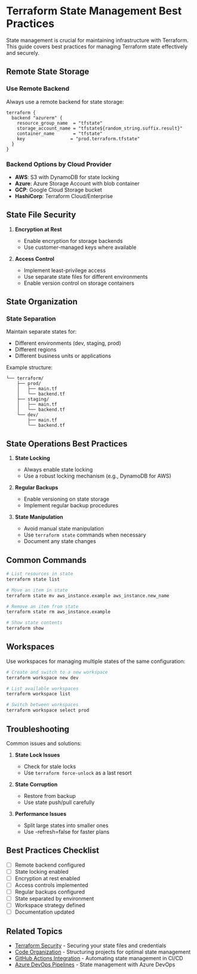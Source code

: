 # Terraform State Management Best Practices

State management is crucial for maintaining infrastructure with Terraform. This guide covers best practices for managing Terraform state effectively and securely.

## Remote State Storage

### Use Remote Backend

Always use a remote backend for state storage:

```hcl
terraform {
  backend "azurerm" {
    resource_group_name  = "tfstate"
    storage_account_name = "tfstate${random_string.suffix.result}"
    container_name       = "tfstate"
    key                 = "prod.terraform.tfstate"
  }
}
```

### Backend Options by Cloud Provider

- **AWS**: S3 with DynamoDB for state locking
- **Azure**: Azure Storage Account with blob container
- **GCP**: Google Cloud Storage bucket
- **HashiCorp**: Terraform Cloud/Enterprise

## State File Security

1. **Encryption at Rest**
   - Enable encryption for storage backends
   - Use customer-managed keys where available

2. **Access Control**
   - Implement least-privilege access
   - Use separate state files for different environments
   - Enable version control on storage containers

## State Organization

### State Separation

Maintain separate states for:

- Different environments (dev, staging, prod)
- Different regions
- Different business units or applications

Example structure:

```
└── terraform/
    ├── prod/
    │   ├── main.tf
    │   └── backend.tf
    ├── staging/
    │   ├── main.tf
    │   └── backend.tf
    └── dev/
        ├── main.tf
        └── backend.tf
```

## State Operations Best Practices

1. **State Locking**
   - Always enable state locking
   - Use a robust locking mechanism (e.g., DynamoDB for AWS)

2. **Regular Backups**
   - Enable versioning on state storage
   - Implement regular backup procedures

3. **State Manipulation**
   - Avoid manual state manipulation
   - Use `terraform state` commands when necessary
   - Document any state changes

## Common Commands

```bash
# List resources in state
terraform state list

# Move an item in state
terraform state mv aws_instance.example aws_instance.new_name

# Remove an item from state
terraform state rm aws_instance.example

# Show state contents
terraform show
```

## Workspaces

Use workspaces for managing multiple states of the same configuration:

```bash
# Create and switch to a new workspace
terraform workspace new dev

# List available workspaces
terraform workspace list

# Switch between workspaces
terraform workspace select prod
```

## Troubleshooting

Common issues and solutions:

1. **State Lock Issues**
   - Check for stale locks
   - Use `terraform force-unlock` as a last resort

2. **State Corruption**
   - Restore from backup
   - Use state push/pull carefully

3. **Performance Issues**
   - Split large states into smaller ones
   - Use -refresh=false for faster plans

## Best Practices Checklist

- [ ] Remote backend configured
- [ ] State locking enabled
- [ ] Encryption at rest enabled
- [ ] Access controls implemented
- [ ] Regular backups configured
- [ ] State separated by environment
- [ ] Workspace strategy defined
- [ ] Documentation updated

## Related Topics

- [Terraform Security](security.md) - Securing your state files and credentials
- [Code Organization](code-organization.md) - Structuring projects for optimal state management
- [GitHub Actions Integration](../cicd/github-actions.md) - Automating state management in CI/CD
- [Azure DevOps Pipelines](../cicd/azure-pipelines.md) - State management with Azure DevOps
